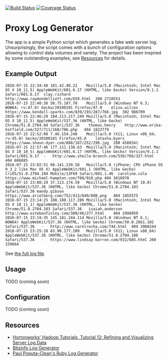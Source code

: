 [![Build Status](https://travis-ci.org/zezutom/proxy-log-generator.svg?branch=master)](https://travis-ci.org/zezutom/proxy-log-generator)
[![Coverage Status](https://coveralls.io/repos/github/zezutom/proxy-log-generator/badge.svg)](https://coveralls.io/github/zezutom/proxy-log-generator)
# Proxy Log Generator
The app is a simple Python script which generates a fake web server log. Unsurprisingly, the script comes with a bunch of configuration options allowing to control data volumes and variety. The project has been inspired by some outstanding examples, see [Resources](#resources) for details. 

## Example Output
```
2016-07-15 22:34:48	181.42.40.22	Mozilla/5.0 (Macintosh; Intel Mac OS X 10_11_5) AppleWebKit/601.6.17 (KHTML, like Gecko) Version/9.1.1 Safari/601.6.17	clay.richard	http://www.raymondelliott.com/659.html	200	2718553
2016-07-15 22:40:36	58.75.187.70	Mozilla/5.0 (Windows NT 6.3; WOW64; rv:47.0) Gecko/20100101 Firefox/47.0	elisa.wilcox	https://www.kendall-sparks.com/839/193/287/766.jpg	302	986709
2016-07-15 22:46:29	104.213.217.249	Mozilla/5.0 (Macintosh; Intel Mac OS X 10_11_5) AppleWebKit/537.36 (KHTML, like Gecko) Chrome/51.0.2704.84 Safari/537.36	thomas.henry	http://www.erika-hatfield.com/327/711/168/786.php	404	1822779
2016-07-15 22:52:00	7.46.154.248	Mozilla/5.0 (X11; Linux x86_64; rv:45.0) Gecko/20100101 Firefox/45.0	latasha.byers	https://www.shaun-dyer.com/888/187/252/296.jpg	200	4580341
2016-07-15 22:57:46	177.111.138.63	Mozilla/5.0 (Macintosh; Intel Mac OS X 10_10_5) AppleWebKit/601.6.17 (KHTML, like Gecko) Version/9.1.1 Safari/601.6.17	-	http://www.sheila-branch.com/530/766/327.html	404	606885
2016-07-15 23:02:51	60.141.239.58	Mozilla/5.0 (iPhone; CPU iPhone OS 9_3_2 like Mac OS X) AppleWebKit/601.1 (KHTML, like Gecko) CriOS/51.0.2704.104 Mobile/13F69 Safari/601.1.46	caroline.cole	https://www.michael-hampton.com/708/910.php	404	3818970
2016-07-15 23:08:29	37.113.174.59	Mozilla/5.0 (Windows NT 10.0) AppleWebKit/537.36 (KHTML, like Gecko) Chrome/51.0.2704.103 Safari/537.36	mandy.gibson	https://www.arielberg.com/752/413/849/808.png	404	1055575
2016-07-15 23:14:25	108.180.117.206	Mozilla/5.0 (Macintosh; Intel Mac OS X 10_11_1) AppleWebKit/537.36 (KHTML, like Gecko) Chrome/51.0.2704.103 Safari/537.36	isaiah.anderson	http://www.estebanfinley.com/380/46/277.html	404	2998959
2016-07-15 23:19:35	145.181.244.114	Mozilla/5.0 (Windows NT 6.1; WOW64) AppleWebKit/537.36 (KHTML, like Gecko) Chrome/50.0.2661.102 Safari/537.36	-	http://www.carolrocha.com/744.html	404	3960244
2016-07-15 23:25:28	83.90.177.209	Mozilla/5.0 (X11; Linux x86_64) AppleWebKit/537.36 (KHTML, like Gecko) Chrome/51.0.2704.106 Safari/537.36	-	https://www.lindsay-barron.com/932/685.html	200	159664
```
See [the full log file](examples/logfile.log).

## Usage
TODO (coming soon)

## Configuration
TODO (coming soon)

## Resources
* [Hortonworks' Hadoop Tutorials, Tutorial 12: Refining and Visualizing Server Log Data](https://github.com/hortonworks/hadoop-tutorials/blob/master/Sandbox/T12_Refining_and_Visualizing_Server_Log_Data.md)
* [Bitsinfo Log Generator](https://github.com/bitsofinfo/log-generator)
* [Paul Poputa-Clean's Ruby Log Generator](https://github.com/paulpc/LogGenerator)





